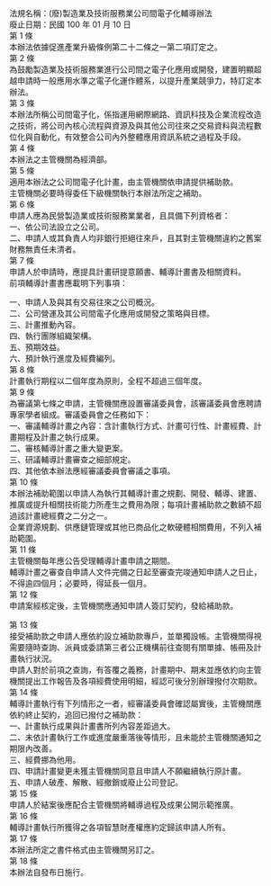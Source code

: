 法規名稱：(廢)製造業及技術服務業公司間電子化輔導辦法  
廢止日期：民國 100 年 01 月 10 日  
第 1 條  
本辦法依據促進產業升級條例第二十二條之一第二項訂定之。  
第 2 條  
為鼓勵製造業及技術服務業進行公司間之電子化應用或開發，建置明顯超  
越申請時一般應用水準之電子化運作體系，以提升產業競爭力，特訂定本  
辦法。  
第 3 條  
本辦法所稱公司間電子化，係指運用網際網路、資訊科技及企業流程改造  
之技術，將公司內核心流程與資源及與其他公司往來之交易資料與流程數  
位化與自動化，有效整合公司內外整體應用資訊系統之過程及手段。  
第 4 條  
本辦法之主管機關為經濟部。  
第 5 條  
適用本辦法之公司間電子化計畫，由主管機關依申請提供補助款。  
主管機關必要時得委任下級機關執行本辦法所定之補助。  
第 6 條  
申請人應為民營製造業或技術服務業業者，且具備下列資格者：  
一、依公司法設立之公司。  
二、申請人或其負責人均非銀行拒絕往來戶，且其對主管機關違約之舊案  
財務無責任未清者。  
第 7 條  
申請人於申請時，應提具計畫研提意願書、輔導計畫書及相關資料。  
前項輔導計畫書應載明下列事項：  


一、申請人及與其有交易往來之公司概況。  
二、公司營運及其公司間電子化應用或開發之策略與目標。  
三、計畫推動內容。  
四、執行團隊組織架構。  
五、預期效益。  
六、預計執行進度及經費編列。  
第 8 條  
計畫執行期程以二個年度為原則，全程不超過三個年度。  
第 9 條  
為審議第七條之申請，主管機關應設置審議委員會，該審議委員會應聘請  
專家學者組成。審議委員會之任務如下：  
一、審議輔導計畫之內容：含計畫執行方式、計畫可行性、計畫經費、計  
畫期程及計畫之執行成果。  
二、審核輔導計畫之重大變更案。  
三、研議輔導計畫審查之細部規定。  
四、其他依本辦法應經審議委員會審議之事項。  
第 10 條  
本辦法補助範圍以申請人為執行其輔導計畫之規劃、開發、輔導、建置、  
推廣或提升相關技術能力所產生之費用為限；每項計畫補助款之數額不超  
過該計畫總經費之二分之一。  
企業資源規劃、供應鏈管理或其他已商品化之軟硬體相關費用，不列入補  
助範圍。  
第 11 條  
主管機關每年應公告受理輔導計畫申請之期間。  
輔導計畫之審查自申請人文件完備之日起至審查完竣通知申請人之日止，  
不得逾四個月；必要時，得延長一個月。  
第 12 條  
申請案經核定後，主管機關應通知申請人簽訂契約，發給補助款。  


第 13 條  
接受補助款之申請人應依約設立補助款專戶，並單獨設帳。主管機關得視  
需要隨時查詢、派員或委請第三者公正機構前往查閱有關單據、帳冊及計  
畫執行狀況。  
申請人對於前項之查詢，有答覆之義務，計畫期中、期末並應依約向主管  
機關提出工作報告及各項經費使用明細，經認可後分別辦理撥付次期款。  
第 14 條  
輔導計畫執行有下列情形之一者，經審議委員會確認屬實後，主管機關應  
依約終止契約，追回已撥付之補助款：  
一、計畫執行成果與計畫書所列內容差距過大。  
二、未依計畫執行工作或進度嚴重落後等情形，且未能於主管機關通知之  
期限內改善。  
三、經費挪為他用。  
四、申請計畫變更未獲主管機關同意且申請人不願繼續執行原計畫。  
五、申請人破產、解散、經撤銷或廢止公司登記。  
第 15 條  
申請人於結案後應配合主管機關將輔導過程及成果公開示範推廣。  
第 16 條  
輔導計畫執行所獲得之各項智慧財產權應約定歸該申請人所有。  
第 17 條  
本辦法所定之書件格式由主管機關另訂之。  
第 18 條  
本辦法自發布日施行。  


